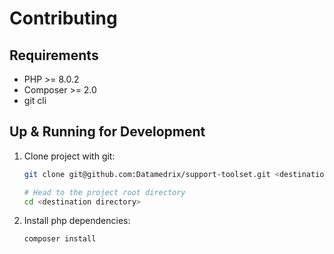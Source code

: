 # Contributing

## Requirements

* PHP >= 8.0.2
* Composer >= 2.0
* git cli

## Up & Running for Development

1. Clone project with git:
    ```bash
    git clone git@github.com:Datamedrix/support-toolset.git <destination directory>

    # Head to the project root directory
    cd <destination directory>
    ```
2. Install php dependencies:
    ```bash
    composer install
    ```
